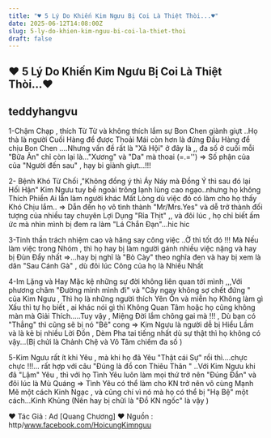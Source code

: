 ```yaml
---
title: "♥ 5 Lý Do Khiến Kim Ngưu Bị Coi Là Thiệt Thòi...♥"
date: 2025-06-12T14:08:00Z
slug: 5-ly-do-khien-kim-nguu-bi-coi-la-thiet-thoi
draft: false
---
```


## ♥ 5 Lý Do Khiến Kim Ngưu Bị Coi Là Thiệt Thòi...♥

## teddyhangvu

1-Chậm Chạp , thích Từ Từ và không thích lắm sự Bon Chen giành giựt ..Họ thà là người Cuối Hàng để được Thoải Mái còn hơn là đứng Đầu Hàng để chịu Bon Chen ....Nhưng vấn đề rất là "Xã Hội" ở đây là ,, đa số ở cuối mỗi "Bữa Ăn" chỉ còn lại là..."Xương" và "Da" mà thoai (=.='')
=> Số phận của của "Người đến sau" , hạy bi giành giựt...!!!

2- Bệnh Khó Từ Chối ,"Không đồng ý thì Áy Náy mà Đồng Ý thì sau đó lại Hối Hận"
Kim Ngưu tuy bề ngoài trông lạnh lùng cao ngạo..nhưng họ không Thích Phiền Ai lẫn làm người khác Mất Lòng dù việc đó có làm cho họ thấy Khó Chịu lắm..
=> Dẫn đến họ vô tình thành "Mr/Mrs.Yes" và dễ trở thành đối tượng của nhiều tay chuyên Lợi Dụng "Rỉa Thịt" ,, và đôi lúc , họ chỉ biết ấm ức mà nhìn mình bị đem ra làm "Lá Chắn Đạn"...hic hic

3-Tinh thần trách nhiệm cao và hăng say công việc ..Ờ thì tốt đó !!! Mà Nếu làm việc trong Nhóm , thì họ hay bị làm người gánh nhiều việc nặng và hay bị Đùn Đẩy nhất 
=>...hay bị nghĩ là "Bò Cày" theo nghĩa đen và hay bị xem là dân "Sau Cánh Gà" , dù đôi lúc Công của họ là Nhiều Nhất

4-Im Lặng và Hay Mặc kệ những sự đời không liên quan tới mình ,,,Với phương châm "Đường mình mình đi" và "Cây ngay không sợ chết đứng " của Kim Ngưu , Thì họ là những người thích Yên Ổn và miễn họ Không làm gì Xấu thì tự họ biết , ai khác nói gì thì Không Quan Tâm hoặc họ cũng không màn mà Giải Thích.....Tuy vậy , Miệng Đời lắm chông gai mà !!! , Dù bạn có "Thẳng" thì cũng sẽ bị nó "Bẽ" cong 
=> Kim Ngưu là người dễ bị Hiểu Lầm và là kẻ bị nhiều Lời Đồn , Dèm Pha tai tiếng nhất dù sự thật thì họ không có vậy...(Bị chửi là Chảnh Chệ và Vô Tâm chiếm đa số )

5-Kim Ngưu rất ít khi Yêu , mà khi họ đã Yêu "Thật cái Sự" rồi thì....chực chực !!!... rất hợp với câu "Đúng là đồ con Thiêu Thân " ..Với Kim Ngưu khi đã "Lậm" Yêu , thì với họ Tình Yêu luôn làm mọi thứ trở nên "Đúng Đắn" và đôi lúc là Mù Quáng
=> Tình Yêu có thể làm cho KN trở nên vô cùng Mạnh Mẽ một cách Kinh Ngạc , và cũng chí vì nó mà họ có thể bị "Hạ Bệ" một cách...Kinh Khủng  (Nên hay bị chữi là "Đồ KN ngốc" là vậy )

♥ Tác Giả : Ad [Quang Chương]
♥ Nguồn : http/www.facebook.com/HoicungKimnguu